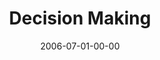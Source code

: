 ---
layout: message
category: message
series: "Hard Work"
title: "Decision Making"
date: 2006-07-01-00-00
message_id: 62
audio: "http://s3.amazonaws.com/crossroads-media/media/legacy/mp3/Hard_Work_03_Decision_Making_07-02-06_Wells.mp3"
audio-duration: "45:20"
flag: "N"
---